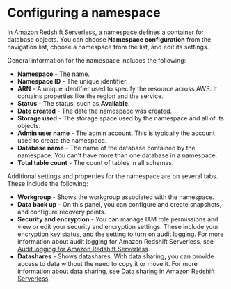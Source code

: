 # Configuring a namespace<a name="serverless-console-namespace-config"></a>

In Amazon Redshift Serverless, a namespace defines a container for database objects\. You can choose **Namespace configuration** from the navigation list, choose a namespace from the list, and edit its settings\.

General information for the namespace includes the following:
+ **Namespace** \- The name\.
+ **Namespace ID** \- The unique identifier\.
+ **ARN** \- A unique identifier used to specify the resource across AWS\. It contains properties like the region and the service\.
+ **Status** \- The status, such as **Available**\.
+ **Date created** \- The date the namespace was created\.
+ **Storage used** \- The storage space used by the namespace and all of its objects\.
+ **Admin user name** \- The admin account\. This is typically the account used to create the namespace\.
+ **Database name** \- The name of the database contained by the namespace\. You can't have more than one database in a namespace\.
+ **Total table count** \- The count of tables in all schemas\.

Additional settings and properties for the namespace are on several tabs\. These include the following:
+ **Workgroup** \- Shows the workgroup associated with the namespace\.
+ **Data back up** \- On this panel, you can configure and create snapshots, and configure recovery points\.
+ **Security and encryption** \- You can manage IAM role permissions and view or edit your security and encryption settings\. These include your encryption key status, and the setting to turn on audit logging\. For more information about audit logging for Amazon Redshift Serverless, see [Audit logging for Amazon Redshift Serverless](https://docs.aws.amazon.com/redshift/latest/mgmt/serverless-audit-logging.html)\.
+ **Datashares** \- Shows datashares\. With data sharing, you can provide access to data without the need to copy it or move it\. For more information about data sharing, see [Data sharing in Amazon Redshift Serverless](https://docs.aws.amazon.com/redshift/latest/mgmt/serverless-datasharing.html)\.